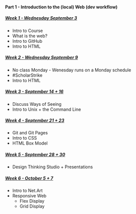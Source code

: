 #### Part 1 - Introduction to the (local) Web (dev workflow)
##### [Week 1 - Wednesday September 3](https://github.com/IDMNYU/webDev_A_Fall2020/wiki/Week-01)
* Intro to Course
* What is the web?
* Intro to GitHub
* Intro to HTML


##### [Week 2 - Wednesday September 9](https://github.com/IDMNYU/webDev_A_Fall2020/wiki/Week-02)
* No class Monday - Wenesday runs on a Monday schedule
* #ScholarStrike 
* Intro to HTML


##### [Week 3 - September 14 + 16](https://github.com/IDMNYU/webDev_A_Fall2020/wiki/Week-03)
* Discuss Ways of Seeing 
* Intro to Unix + the Command Line


##### [Week 4 - September 21 + 23](https://github.com/IDMNYU/webDev_A_Fall2020/wiki/Week-04)
* Git and Git Pages
* Intro to CSS
* HTML Box Model

##### [Week 5 - September 28 + 30](https://github.com/IDMNYU/webDev_A_Fall2020/wiki/Week-05)
* Design Thinking Studio + Presentations

##### [Week 6 - October 5 + 7](https://github.com/IDMNYU/webDev_A_Fall2020/wiki/Week-06)
* Intro to Net.Art
* Responsive Web 
  * Flex Display
  * Grid Display